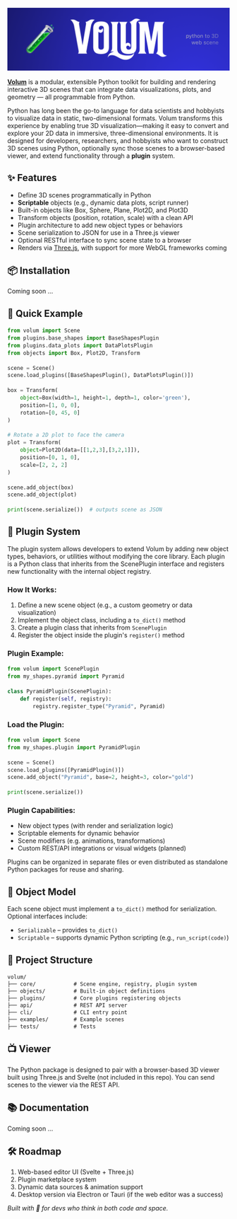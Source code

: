 [![Header](https://github.com/PhilipS01/volum/blob/90af00489989d70374ed29e45c32f310740daca2/docs/static/volum_banner.png)](https://volumeditor.tech/)

[**Volum**](https://volumeditor.tech/) is a modular, extensible Python toolkit for building and rendering interactive 3D scenes that can integrate data visualizations, plots, and geometry — all programmable from Python.

Python has long been the go-to language for data scientists and hobbyists to visualize data in static, two-dimensional formats. Volum transforms this experience by enabling true 3D visualization—making it easy to convert and explore your 2D data in immersive,
three-dimensional environments. It is designed for developers, researchers, and hobbyists who want to construct 3D scenes using Python, optionally sync those scenes to a browser-based viewer, and extend functionality through a **plugin** system.

## ✨ Features
- Define 3D scenes programmatically in Python
- **Scriptable** objects (e.g., dynamic data plots, script runner)
- Built-in objects like Box, Sphere, Plane, Plot2D, and Plot3D
- Transform objects (position, rotation, scale) with a clean API
- Plugin architecture to add new object types or behaviors
- Scene serialization to JSON for use in a Three.js viewer
- Optional RESTful interface to sync scene state to a browser
- Renders via [Three.js](https://github.com/mrdoob/three.js), with support for more WebGL frameworks coming

## 📦 Installation

Coming soon ...

## 🚀 Quick Example

```python
from volum import Scene
from plugins.base_shapes import BaseShapesPlugin
from plugins.data_plots import DataPlotsPlugin
from objects import Box, Plot2D, Transform

scene = Scene()
scene.load_plugins([BaseShapesPlugin(), DataPlotsPlugin()])

box = Transform(
    object=Box(width=1, height=1, depth=1, color='green'),
    position=[1, 0, 0],
    rotation=[0, 45, 0]
)

# Rotate a 2D plot to face the camera
plot = Transform(
    object=Plot2D(data=[[1,2,3],[3,2,1]]),
    position=[0, 1, 0],
    scale=[2, 2, 2]
)

scene.add_object(box)
scene.add_object(plot)

print(scene.serialize())  # outputs scene as JSON
```

## 🔌 Plugin System
The plugin system allows developers to extend Volum by adding new object types, behaviors, or utilities without modifying the core library. Each plugin is a Python class that inherits from the ScenePlugin interface and registers new functionality with the internal object registry.

### How It Works:
1. Define a new scene object (e.g., a custom geometry or data visualization)
2. Implement the object class, including a `to_dict()` method
3. Create a plugin class that inherits from `ScenePlugin`
4. Register the object inside the plugin's `register()` method

### Plugin Example:
```python
from volum import ScenePlugin
from my_shapes.pyramid import Pyramid

class PyramidPlugin(ScenePlugin):
    def register(self, registry):
        registry.register_type("Pyramid", Pyramid)
```

### Load the Plugin:
```python
from volum import Scene
from my_shapes.plugin import PyramidPlugin

scene = Scene()
scene.load_plugins([PyramidPlugin()])
scene.add_object("Pyramid", base=2, height=3, color="gold")

print(scene.serialize())
```

### Plugin Capabilities:
- New object types (with render and serialization logic)
- Scriptable elements for dynamic behavior
- Scene modifiers (e.g. animations, transformations)
- Custom REST/API integrations or visual widgets (planned)

Plugins can be organized in separate files or even distributed as standalone Python packages for reuse and sharing.

## 🧠 Object Model
Each scene object must implement a `to_dict()` method for serialization. Optional interfaces include:
- `Serializable` – provides `to_dict()`
- `Scriptable` – supports dynamic Python scripting (e.g., `run_script(code)`)

## 📁 Project Structure
```
volum/
├── core/            # Scene engine, registry, plugin system
├── objects/         # Built-in object definitions
├── plugins/         # Core plugins registering objects
├── api/             # REST API server
├── cli/             # CLI entry point
├── examples/        # Example scenes
├── tests/           # Tests
```
## 📺 Viewer
The Python package is designed to pair with a browser-based 3D viewer built using Three.js and Svelte (not included in this repo). You can send scenes to the viewer via the REST API.

## 📚 Documentation
Coming soon ...

## 🛠️ Roadmap
1. Web-based editor UI (Svelte + Three.js)
2. Plugin marketplace system
3. Dynamic data sources & animation support
4. Desktop version via Electron or Tauri (if the web editor was a success)

_Built with 💚 for devs who think in both code and space._
